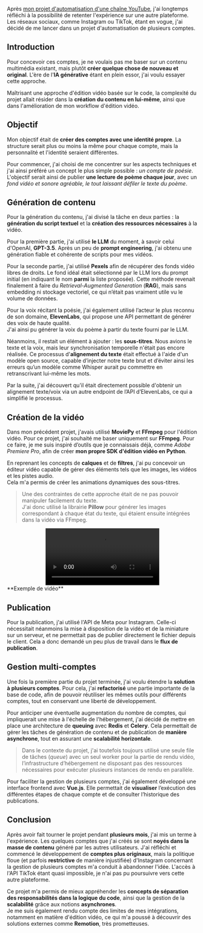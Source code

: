 
Après [mon projet d'automatisation d'une chaîne YouTube](/project/auto_youtube_channel), j'ai longtemps réfléchi à la possibilité de retenter l'expérience sur une autre plateforme. Les réseaux sociaux, comme Instagram ou TikTok, étant en vogue, j'ai décidé de me lancer dans un projet d'automatisation de plusieurs comptes.

## Introduction

Pour concevoir ces comptes, je ne voulais pas me baser sur un contenu multimédia existant, mais plutôt **créer quelque chose de nouveau et original**. L'ère de l'**IA générative** étant en plein essor, j'ai voulu essayer cette approche.

Maîtrisant une approche d'édition vidéo basée sur le code, la complexité du projet allait résider dans la **création du contenu en lui-même**, ainsi que dans l'amélioration de mon workflow d'édition vidéo.

## Objectif

Mon objectif était de **créer des comptes avec une identité propre**. La structure serait plus ou moins la même pour chaque compte, mais la personnalité et l'identité seraient différentes.

Pour commencer, j'ai choisi de me concentrer sur les aspects techniques et j'ai ainsi préféré un concept le plus simple possible : *un compte de poésie*.  
L'objectif serait ainsi de publier **une lecture de poème chaque jour**, avec un *fond vidéo et sonore agréable, le tout laissant défiler le texte du poème*.

## Génération de contenu

Pour la génération du contenu, j'ai divisé la tâche en deux parties : la **génération du script textuel** et la **création des ressources nécessaires** à la vidéo.

Pour la première partie, j'ai utilisé **le LLM** du moment, à savoir celui d'OpenAI, **GPT-3.5**. Après un peu de **prompt engineering**, j'ai obtenu une génération fiable et cohérente de scripts pour mes vidéos.

Pour la seconde partie, j'ai utilisé **Pexels** afin de récupérer des fonds vidéo libres de droits. Le fond idéal était sélectionné par le LLM lors du prompt initial (en indiquant le nom **parmi** la liste proposée). Cette méthode revenait finalement à faire du _Retrieval-Augmented Generation_ (**RAG**), mais sans embedding ni stockage vectoriel, ce qui n’était pas vraiment utile vu le volume de données.

Pour la voix récitant la poésie, j'ai également utilisé l’acteur le plus reconnu de son domaine, **ElevenLabs**, qui propose une API permettant de générer des voix de haute qualité.  
J'ai ainsi pu générer la voix du poème à partir du texte fourni par le LLM.

Néanmoins, il restait un élément à ajouter : les **sous-titres**. Nous avions le texte et la voix, mais leur synchronisation temporelle n'était pas encore réalisée. Ce processus d'**alignement du texte** était effectué à l'aide d'un modèle open source, capable d’injecter notre texte brut et d’éviter ainsi les erreurs qu’un modèle comme Whisper aurait pu commettre en retranscrivant lui-même les mots.

Par la suite, j'ai découvert qu'il était directement possible d'obtenir un alignement texte/voix via un autre endpoint de l’API d’ElevenLabs, ce qui a simplifié le processus.

## Création de la vidéo

Dans mon précédent projet, j'avais utilisé **MoviePy** et **FFmpeg** pour l'édition vidéo. Pour ce projet, j'ai souhaité me baser uniquement sur **FFmpeg**. Pour ce faire, je me suis inspiré d’outils que je connaissais déjà, comme *Adobe Premiere Pro*, afin de créer **mon propre SDK d'édition vidéo en Python**.

En reprenant les concepts de **calques** et de **filtres**, j'ai pu concevoir un éditeur vidéo capable de gérer des éléments tels que les images, les vidéos et les pistes audio.  
Cela m'a permis de créer les animations dynamiques des sous-titres.

> Une des contraintes de cette approche était de ne pas pouvoir manipuler facilement du texte.  
> J'ai donc utilisé la librairie **Pillow** pour générer les images correspondant à chaque état du texte, qui étaient ensuite intégrées dans la vidéo via FFmpeg.

<div align="center">
    <video src="/assets/social_network_account/video.mp4" loop controls style="max-height: 50vh; padding: 0 2rem;"></video>
</div>
**Exemple de vidéo**

## Publication

Pour la publication, j'ai utilisé l'API de Meta pour Instagram. Celle-ci nécessitait néanmoins la mise à disposition de la vidéo et de la miniature sur un serveur, et ne permettait pas de publier directement le fichier depuis le client. Cela a donc demandé un peu plus de travail dans le **flux de publication**.

## Gestion multi-comptes

Une fois la première partie du projet terminée, j'ai voulu étendre la **solution à plusieurs comptes**. Pour cela, j'ai **refactorisé** une partie importante de la base de code, afin de pouvoir réutiliser les mêmes outils pour différents comptes, tout en conservant une liberté de développement.

Pour anticiper une éventuelle augmentation du nombre de comptes, qui impliquerait une mise à l'échelle de l'hébergement, j'ai décidé de mettre en place une architecture de **queuing** avec **Redis** et **Celery**. Cela permettait de gérer les tâches de génération de contenu et de publication de **manière asynchrone**, tout en assurant une **scalabilité horizontale**.

> Dans le contexte du projet, j'ai toutefois toujours utilisé une seule file de tâches (_queue_) avec un seul worker pour la partie de rendu vidéo, l’infrastructure d’hébergement ne disposant pas des ressources nécessaires pour exécuter plusieurs instances de rendu en parallèle.

Pour faciliter la gestion de plusieurs comptes, j'ai également développé une interface frontend avec **Vue.js**. Elle permettait de **visualiser** l’exécution des différentes étapes de chaque compte et de consulter l’historique des publications.

## Conclusion

Après avoir fait tourner le projet pendant **plusieurs mois**, j'ai mis un terme à l'expérience. Les quelques comptes que j'ai créés se sont **noyés dans la masse de contenu** généré par les autres utilisateurs.  J'ai réfléchi et commencé le développement de **comptes plus originaux**, mais la politique floue (et parfois **restrictive** de manière injustifiée) d'Instagram concernant la gestion de plusieurs comptes m'a conduit à abandonner l'idée. L'accès à l'API TikTok étant quasi impossible, je n'ai pas pu poursuivre vers cette autre plateforme.

Ce projet m'a permis de mieux appréhender les **concepts de séparation des responsabilités dans la logique du code**, ainsi que la gestion de la **scalabilité** grâce aux notions **asynchrones**.  
Je me suis également rendu compte des limites de mes intégrations, notamment en matière d'édition vidéo, ce qui m'a poussé à découvrir des solutions externes comme **Remotion**, très prometteuses.